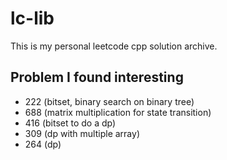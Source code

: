 # lc-lib

This is my personal leetcode cpp solution archive.

## Problem I found interesting

- 222 (bitset, binary search on binary tree)
- 688 (matrix multiplication for state transition)
- 416 (bitset to do a dp)
- 309 (dp with multiple array)
- 264 (dp)